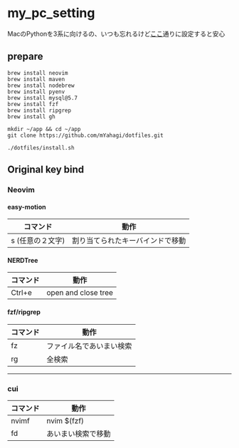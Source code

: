 # my_pc_setting
MacのPythonを3系に向けるの、いつも忘れるけど[ここ](https://prog-8.com/docs/python-env)通りに設定すると安心

## prepare
```shell
brew install neovim
brew install maven
brew install nodebrew
brew install pyenv
brew install mysql@5.7
brew install fzf
brew install ripgrep
brew install gh

mkdir ~/app && cd ~/app
git clone https://github.com/mYahagi/dotfiles.git

./dotfiles/install.sh
```

## Original key bind
### Neovim
#### easy-motion
|  コマンド  |  動作  |
| ---- | ---- |
|  s (任意の２文字)  |  割り当てられたキーバインドで移動  |

#### NERDTree
|  コマンド  |  動作  |
| ---- | ---- |
|  Ctrl+e  |  open and close tree  |

#### fzf/ripgrep
|  コマンド  |  動作  |
| ---- | ---- |
|  fz  |  ファイル名であいまい検索  |
|  rg  |  全検索  |

---

### cui
|  コマンド  |  動作  |
| ---- | ---- |
|  nvimf  |  nvim $(fzf)  |
|  fd  |  あいまい検索で移動  |

